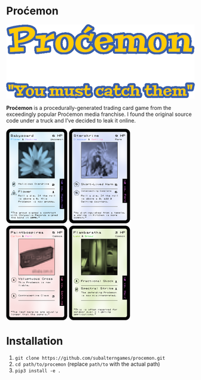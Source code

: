 # Proćemon

<p align="center">
<img src="https://github.com/subalterngames/procemon/blob/main/procemon/data/images/logo.png" />
</p>

**Proćemon** is a procedurally-generated trading card game from the exceedingly popular Proćemon media franchise. I found the original source code under a truck and I’ve decided to leak it online.

<img align="center" src="https://github.com/subalterngames/procemon/raw/main/doc/images/cards.png" style="zoom:50%;" />

# Installation

1. `git clone https://github.com/subalterngames/procemon.git`
2. `cd path/to/procemon` (replace `path/to` with the actual path)
3. `pip3 install -e .`

